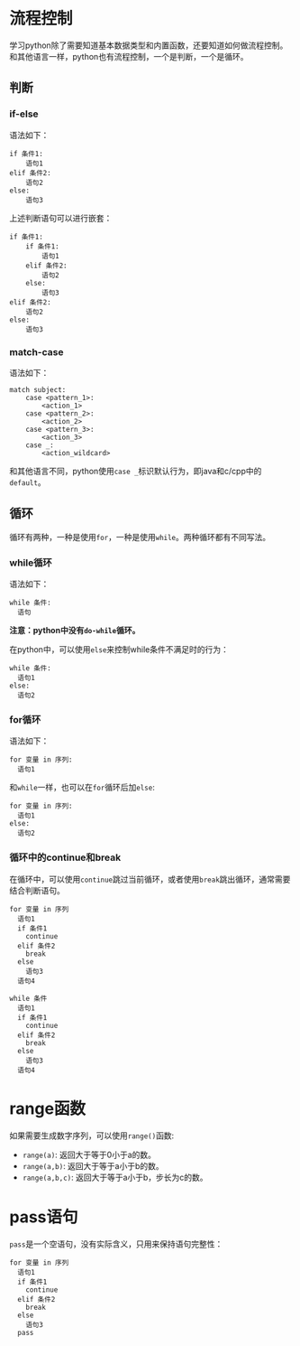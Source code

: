# 流程控制

学习python除了需要知道基本数据类型和内置函数，还要知道如何做流程控制。和其他语言一样，python也有流程控制，一个是判断，一个是循环。

## 判断

### if-else

语法如下：
```
if 条件1:
    语句1
elif 条件2:
    语句2
else:
    语句3
```

上述判断语句可以进行嵌套：
```
if 条件1:
    if 条件1:
        语句1
    elif 条件2:
        语句2
    else:
        语句3
elif 条件2:
    语句2
else:
    语句3
```

### match-case

语法如下：
```
match subject:
    case <pattern_1>:
        <action_1>
    case <pattern_2>:
        <action_2>
    case <pattern_3>:
        <action_3>
    case _:
        <action_wildcard>
```

和其他语言不同，python使用`case _`标识默认行为，即java和c/cpp中的`default`。

## 循环

循环有两种，一种是使用`for`，一种是使用`while`。两种循环都有不同写法。

### while循环

语法如下：
```
while 条件:
  语句
```

**注意：python中没有`do-while`循环。**

在python中，可以使用`else`来控制while条件不满足时的行为：
```
while 条件:
  语句1
else:
  语句2
```

### for循环

语法如下：
```
for 变量 in 序列:
  语句1
```

和`while`一样，也可以在`for`循环后加`else`:
```
for 变量 in 序列:
  语句1
else:
  语句2
```

### 循环中的continue和break

在循环中，可以使用`continue`跳过当前循环，或者使用`break`跳出循环，通常需要结合判断语句。

```
for 变量 in 序列
  语句1
  if 条件1
    continue
  elif 条件2
    break
  else
    语句3
  语句4
```

```
while 条件
  语句1
  if 条件1
    continue
  elif 条件2
    break
  else
    语句3
  语句4
```

# range函数

如果需要生成数字序列，可以使用`range()`函数:
- `range(a)`: 返回大于等于0小于a的数。
- `range(a,b)`: 返回大于等于a小于b的数。
- `range(a,b,c)`: 返回大于等于a小于b，步长为c的数。

# pass语句

`pass`是一个空语句，没有实际含义，只用来保持语句完整性：
```
for 变量 in 序列
  语句1
  if 条件1
    continue
  elif 条件2
    break
  else
    语句3
  pass
```
